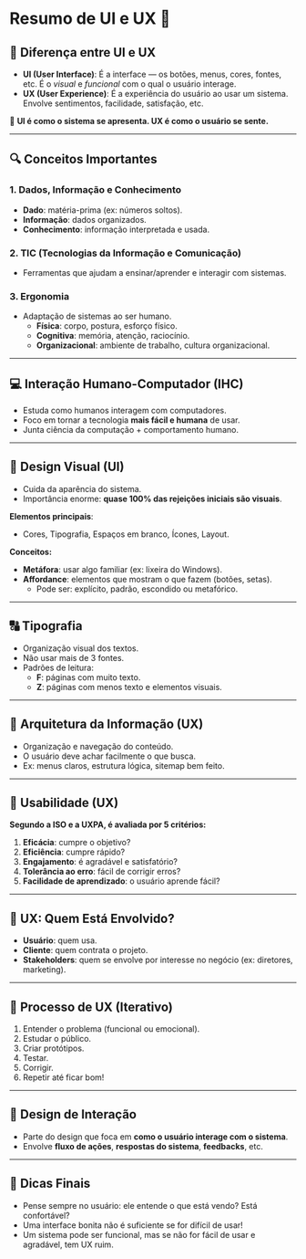 
# Resumo de UI e UX 📱

## 📌 Diferença entre UI e UX

- **UI (User Interface)**: É a interface — os botões, menus, cores, fontes, etc. É o _visual_ e _funcional_ com o qual o usuário interage.
- **UX (User Experience)**: É a experiência do usuário ao usar um sistema. Envolve sentimentos, facilidade, satisfação, etc.

🔁 **UI é como o sistema se apresenta. UX é como o usuário se sente.**

---

## 🔍 Conceitos Importantes

### 1. Dados, Informação e Conhecimento
- **Dado**: matéria-prima (ex: números soltos).
- **Informação**: dados organizados.
- **Conhecimento**: informação interpretada e usada.

### 2. TIC (Tecnologias da Informação e Comunicação)
- Ferramentas que ajudam a ensinar/aprender e interagir com sistemas.

### 3. Ergonomia
- Adaptação de sistemas ao ser humano.
  - **Física**: corpo, postura, esforço físico.
  - **Cognitiva**: memória, atenção, raciocínio.
  - **Organizacional**: ambiente de trabalho, cultura organizacional.

---

## 💻 Interação Humano-Computador (IHC)

- Estuda como humanos interagem com computadores.
- Foco em tornar a tecnologia **mais fácil e humana** de usar.
- Junta ciência da computação + comportamento humano.

---

## 🎨 Design Visual (UI)

- Cuida da aparência do sistema.
- Importância enorme: **quase 100% das rejeições iniciais são visuais**.

**Elementos principais**:
- Cores, Tipografia, Espaços em branco, Ícones, Layout.

**Conceitos:**
- **Metáfora**: usar algo familiar (ex: lixeira do Windows).
- **Affordance**: elementos que mostram o que fazem (botões, setas).
  - Pode ser: explícito, padrão, escondido ou metafórico.

---

## 🔠 Tipografia

- Organização visual dos textos.
- Não usar mais de 3 fontes.
- Padrões de leitura:
  - **F**: páginas com muito texto.
  - **Z**: páginas com menos texto e elementos visuais.

---

## 📐 Arquitetura da Informação (UX)

- Organização e navegação do conteúdo.
- O usuário deve achar facilmente o que busca.
- Ex: menus claros, estrutura lógica, sitemap bem feito.

---

## 🧠 Usabilidade (UX)

**Segundo a ISO e a UXPA, é avaliada por 5 critérios:**

1. **Eficácia**: cumpre o objetivo?
2. **Eficiência**: cumpre rápido?
3. **Engajamento**: é agradável e satisfatório?
4. **Tolerância ao erro**: fácil de corrigir erros?
5. **Facilidade de aprendizado**: o usuário aprende fácil?

---

## 👥 UX: Quem Está Envolvido?

- **Usuário**: quem usa.
- **Cliente**: quem contrata o projeto.
- **Stakeholders**: quem se envolve por interesse no negócio (ex: diretores, marketing).

---

## 🔁 Processo de UX (Iterativo)

1. Entender o problema (funcional ou emocional).
2. Estudar o público.
3. Criar protótipos.
4. Testar.
5. Corrigir.
6. Repetir até ficar bom!

---

## 🧪 Design de Interação

- Parte do design que foca em **como o usuário interage com o sistema**.
- Envolve **fluxo de ações**, **respostas do sistema**, **feedbacks**, etc.

---

## 🧠 Dicas Finais

- Pense sempre no usuário: ele entende o que está vendo? Está confortável?
- Uma interface bonita não é suficiente se for difícil de usar!
- Um sistema pode ser funcional, mas se não for fácil de usar e agradável, tem UX ruim.
